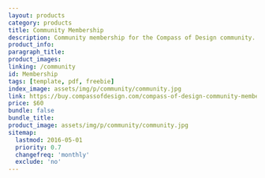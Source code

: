 ```yaml
---
layout: products
category: products
title: Community Membership
description: Community membership for the Compass of Design community. Join us and get valuable feedback on your work and where you should be going in your design career.
product_info:
paragraph_title:
product_images:
linking: /community
id: Membership
tags: [template, pdf, freebie]
index_image: assets/img/p/community/community.jpg
link: https://buy.compassofdesign.com/compass-of-design-community-membership/
price: $60
bundle: false
bundle_title:
product_image: assets/img/p/community/community.jpg
sitemap:
  lastmod: 2016-05-01
  priority: 0.7
  changefreq: 'monthly'
  exclude: 'no'
---
```

